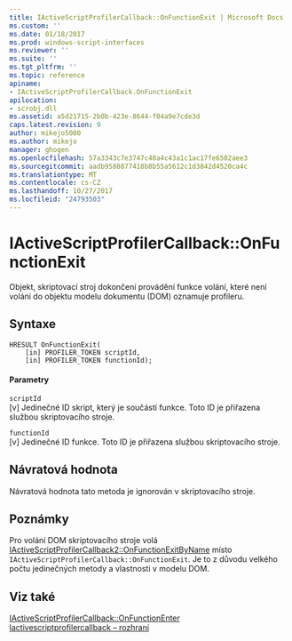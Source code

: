 ```yaml
---
title: IActiveScriptProfilerCallback::OnFunctionExit | Microsoft Docs
ms.custom: ''
ms.date: 01/18/2017
ms.prod: windows-script-interfaces
ms.reviewer: ''
ms.suite: ''
ms.tgt_pltfrm: ''
ms.topic: reference
apiname:
- IActiveScriptProfilerCallback.OnFunctionExit
apilocation:
- scrobj.dll
ms.assetid: a5d21715-2b0b-423e-8644-f04a9e7cde3d
caps.latest.revision: 9
author: mikejo5000
ms.author: mikejo
manager: ghogen
ms.openlocfilehash: 57a3343c7e3747c48a4c43a1c1ac17fe6502aee3
ms.sourcegitcommit: aadb9588877418b8b55a5612c1d3842d4520ca4c
ms.translationtype: MT
ms.contentlocale: cs-CZ
ms.lasthandoff: 10/27/2017
ms.locfileid: "24793503"
---
```

# <a name="iactivescriptprofilercallbackonfunctionexit"></a>IActiveScriptProfilerCallback::OnFunctionExit
Objekt, skriptovací stroj dokončení provádění funkce volání, které není volání do objektu modelu dokumentu (DOM) oznamuje profileru.  
  
## <a name="syntax"></a>Syntaxe  
  
```  
HRESULT OnFunctionExit(  
    [in] PROFILER_TOKEN scriptId,   
    [in] PROFILER_TOKEN functionId);  
```  
  
#### <a name="parameters"></a>Parametry  
 `scriptId`  
 [v] Jedinečné ID skript, který je součástí funkce. Toto ID je přiřazena službou skriptovacího stroje.  
  
 `functionId`  
 [v] Jedinečné ID funkce. Toto ID je přiřazena službou skriptovacího stroje.  
  
## <a name="return-value"></a>Návratová hodnota  
 Návratová hodnota tato metoda je ignorován v skriptovacího stroje.  
  
## <a name="remarks"></a>Poznámky  
 Pro volání DOM skriptovacího stroje volá [IActiveScriptProfilerCallback2::OnFunctionExitByName](../../winscript/reference/iactivescriptprofilercallback2-onfunctionexitbyname.md) místo `IActiveScriptProfilerCallback::OnFunctionExit`. Je to z důvodu velkého počtu jedinečných metody a vlastnosti v modelu DOM.  
  
## <a name="see-also"></a>Viz také  
 [IActiveScriptProfilerCallback::OnFunctionEnter](../../winscript/reference/iactivescriptprofilercallback-onfunctionenter.md)   
 [Iactivescriptprofilercallback – rozhraní](../../winscript/reference/iactivescriptprofilercallback-interface.md)
